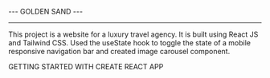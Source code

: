 --- GOLDEN SAND ---

------

This project is a website for a luxury travel agency. It is built using React JS and Tailwind CSS. Used the useState hook to toggle the state of a mobile responsive navigation bar and created image carousel component.

GETTING STARTED WITH CREATE REACT APP
